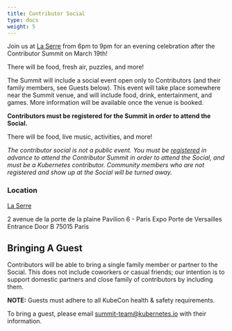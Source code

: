 ```yaml
---
title: Contributor Social
type: docs
weight: 5
---
```


Join us at <a href="https://www.viparis.com/en/our-venues/la-serre-en" rel="noopener noreferrer" target="_blank">La Serre</a> from 6pm to 9pm for an evening celebration after the Contributor Summit on March 19th!

There will be food, fresh air, puzzles, and more!

The Summit will include a social event open only to Contributors (and their family members, see Guests below).  This event will take place somewhere near the Summit venue, and will include food, drink, entertainment, and games.  More information will be available once the venue is booked.

**Contributors must be registered for the Summit in order to attend the Social.**

There will be food, live music, activities, and more!

*The contributor social is _not_ a public event.  You must be [registered] in advance to attend the Contributor Summit in order to attend the Social, and must be a Kubernetes contributor.  Community members who are not registered and show up at the Social will be turned away.*

[registered]: /events/2024/kcseu/registration/

### Location

[La Serre](https://www.viparis.com/en/our-venues/la-serre-en)<br>

2 avenue de la porte de la plaine 
Pavilion 6 - Paris Expo Porte de Versailles
Entrance Door B
75015 Paris

## Bringing A Guest

Contributors will be able to bring a single family member or partner to the
Social. This does not include coworkers or casual friends; our intention is
to support domestic partners and close family of contributors by including
them.

**NOTE:** Guests must adhere to all KubeCon health & safety requirements.

To bring a guest, please email summit-team@kubernetes.io with their information.
